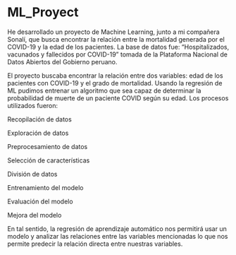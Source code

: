 # ML_Proyect
He desarrollado un proyecto de Machine Learning, junto a mi compañera Sonalí, que busca encontrar la relación entre la mortalidad generada por el COVID-19 y la edad de los pacientes. La base de datos fue: “Hospitalizados, vacunados y fallecidos por COVID-19” tomada de la Plataforma Nacional de Datos Abiertos del Gobierno peruano.

El proyecto buscaba encontrar la relación entre dos variables: edad de los pacientes con COVID-19 y el grado de mortalidad. Usando la regresión de ML pudimos entrenar un algoritmo que sea capaz de determinar la probabilidad de muerte de un paciente COVID según su edad. Los procesos utilizados fueron:

Recopilación de datos

Exploración de datos

Preprocesamiento de datos

Selección de características

División de datos

Entrenamiento del modelo

Evaluación del modelo

Mejora del modelo

En tal sentido, la regresión de aprendizaje automático nos permitirá usar un modelo y analizar las relaciones entre las variables mencionadas lo que nos permite predecir la relación directa entre nuestras variables.

